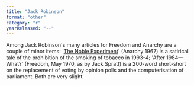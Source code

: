 ```yaml
---
title: "Jack Robinson"
format: "other"
category: "r"
yearReleased: "--"
---
```

Among Jack Robinson's many  articles for Freedom and Anarchy are a couple of minor items: '<a href="http://www.spunk.org/texts/misc/sp000528.txt">The  Noble Experiment</a>' (Anarchy 1967) is a satirical tale of the prohibition  of the smoking of tobacco in 1993–4; 'After 1984—What?' (Freedom, May  1970, as by Jack Spratt) is a 200-word short-short on the replacement of voting  by opinion polls and the computerisation of parliament. Both are very slight.
 